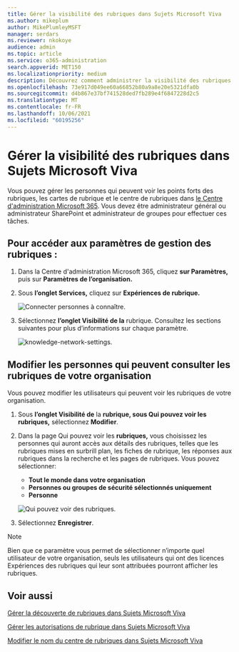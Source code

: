 ```yaml
---
title: Gérer la visibilité des rubriques dans Sujets Microsoft Viva
ms.author: mikeplum
author: MikePlumleyMSFT
manager: serdars
ms.reviewer: nkokoye
audience: admin
ms.topic: article
ms.service: o365-administration
search.appverid: MET150
ms.localizationpriority: medium
description: Découvrez comment administrer la visibilité des rubriques dans Sujets Microsoft Viva.
ms.openlocfilehash: 73e917d049ee60a66852b80a9a8e20e5321dfa0b
ms.sourcegitcommit: d4b867e37bf741528ded7fb289e4f6847228d2c5
ms.translationtype: MT
ms.contentlocale: fr-FR
ms.lasthandoff: 10/06/2021
ms.locfileid: "60195256"
---
```

# <a name="manage-topic-visibility-in-microsoft-viva-topics"></a>Gérer la visibilité des rubriques dans Sujets Microsoft Viva

Vous pouvez gérer les personnes qui peuvent voir les points forts des rubriques, les cartes de rubrique et le centre de rubriques dans [le Centre d'administration Microsoft 365](https://admin.microsoft.com). Vous devez être administrateur général ou administrateur SharePoint et administrateur de groupes pour effectuer ces tâches.

## <a name="to-access-topics-management-settings"></a>Pour accéder aux paramètres de gestion des rubriques :

1. Dans la Centre d'administration Microsoft 365, cliquez **sur Paramètres,** puis sur **Paramètres de l’organisation.**
2. Sous **l’onglet Services,** cliquez sur **Expériences de rubrique.**

    ![Connecter personnes à connaître.](../media/admin-org-knowledge-options-completed.png) 

3. Sélectionnez **l’onglet Visibilité de la** rubrique. Consultez les sections suivantes pour plus d’informations sur chaque paramètre.

    ![knowledge-network-settings.](../media/knowledge-network-settings-topic-visibility.png) 

##  <a name="change-who-can-see-topics-in-your-organization"></a>Modifier les personnes qui peuvent consulter les rubriques de votre organisation

Vous pouvez modifier les utilisateurs qui peuvent voir les rubriques de votre organisation.

1. Sous **l’onglet Visibilité de** la **rubrique, sous Qui pouvez voir les rubriques,** sélectionnez **Modifier**.
2. Dans la page Qui pouvez voir les **rubriques,** vous choisissez les personnes qui auront accès aux détails des rubriques, telles que les rubriques mises en surbrill plan, les fiches de rubrique, les réponses aux rubriques dans la recherche et les pages de rubriques. Vous pouvez sélectionner:
    - **Tout le monde dans votre organisation**
    - **Personnes ou groupes de sécurité sélectionnés uniquement**
    - **Personne**

    ![Qui pouvez voir des rubriques.](../media/k-manage-who-can-see-topics.png) 

3. Sélectionnez **Enregistrer**.  
 
> [!Note] 
> Bien que ce paramètre vous permet de sélectionner n’importe quel utilisateur de votre organisation, seuls les utilisateurs qui ont des licences Expériences des rubriques qui leur sont attribuées pourront afficher les rubriques.

## <a name="see-also"></a>Voir aussi

[Gérer la découverte de rubriques dans Sujets Microsoft Viva](topic-experiences-discovery.md)

[Gérer les autorisations de rubrique dans Sujets Microsoft Viva](topic-experiences-user-permissions.md)

[Modifier le nom du centre de rubriques dans Sujets Microsoft Viva](topic-experiences-administration.md)

